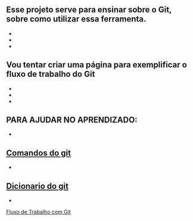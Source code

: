 Esse projeto serve para ensinar sobre o Git, sobre como utilizar essa ferramenta.
-
-
-
-
Vou tentar criar uma página para exemplificar o fluxo de trabalho do Git
-
-
-
-
PARA AJUDAR NO APRENDIZADO:
-
-
[Comandos do git](Comandos-do-git.md)
-
-
[Dicionario do git](Dicionario-Git.md)
-
-
[Fluxo de Trabalho com Git](fluxo-git.md)